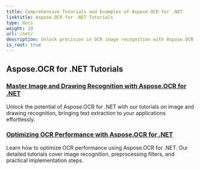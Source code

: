 ```yaml
---
title: Comprehensive Tutorials and Examples of Aspose.OCR for .NET 
linktitle: Aspose.OCR for .NET Tutorials
type: docs
weight: 10
url: /net/
description: Unlock precision in OCR image recognition with Aspose.OCR for .NET. Explore tutorials on skew angle calculation, text recognition, OCR configuration, and optimization.
is_root: true
---
```


## Aspose.OCR for .NET Tutorials
### [Master Image and Drawing Recognition with Aspose.OCR for .NET](./master-image-and-drawing-recognition/)
Unlock the potential of Aspose.OCR for .NET with our tutorials on image and drawing recognition, bringing text extraction to your applications effortlessly.
### [Optimizing OCR Performance with Aspose.OCR for .NET](./optimization-ocr/)
Learn how to optimize OCR performance using Aspose.OCR for .NET. Our detailed tutorials cover image recognition, preprocessing filters, and practical implementation steps.
